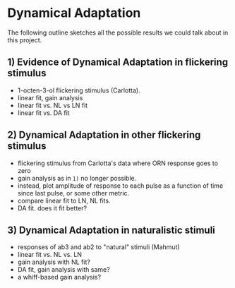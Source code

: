 # Dynamical Adaptation

The following outline sketches all the possible results we could talk about in this project. 

## 1) Evidence of Dynamical Adaptation in flickering stimulus

* 1-octen-3-ol flickering stimulus (Carlotta).
* linear fit, gain analysis 
* linear fit vs. NL vs LN fit
* linear fit vs. DA fit 

## 2) Dynamical Adaptation in other flickering stimulus

* flickering stimulus from Carlotta's data where ORN response goes to zero
* gain analysis as in `1)` no longer possible. 
* instead, plot amplitude of response to each pulse as a function of time since last pulse, or some other metric. 
* compare linear fit to LN, NL fits. 
* DA fit. does it fit better? 

## 3) Dynamical Adaptation in naturalistic stimuli
* responses of ab3 and ab2 to "natural" stimuli (Mahmut)
* linear fit vs. NL vs. LN
* gain analysis with NL fit?
* DA fit, gain analysis with same?
* a whiff-based gain analysis?